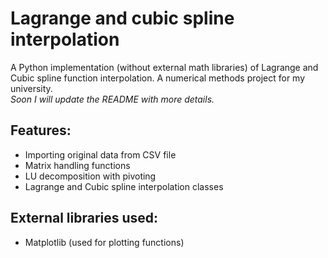 # Lagrange and cubic spline interpolation
A Python implementation (without external math libraries) of Lagrange and Cubic spline function interpolation. 
A numerical methods project for my university.  
*Soon I will update the README with more details.*
## Features:
- Importing original data from CSV file
- Matrix handling functions
- LU decomposition with pivoting
- Lagrange and Cubic spline interpolation classes
## External libraries used:
- Matplotlib (used for plotting functions)